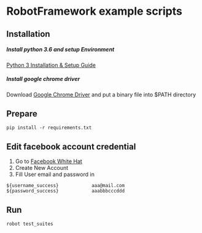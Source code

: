 # RobotFramework example scripts

## Installation
##### Install python 3.6 and setup Environment
[Python 3 Installation & Setup Guide](https://realpython.com/installing-python/)

##### Install google chrome driver

Download [Google Chrome Driver](https://chromedriver.storage.googleapis.com/index.html?path=73.0.3683.68/) and put a binary file into $PATH directory


## Prepare
```
pip install -r requirements.txt
```

## Edit facebook account credential
1. Go to [Facebook White Hat](https://www.facebook.com/whitehat/accounts/)
2. Create New Account
3. Fill User email and password in
```
${username_success}            aaa@mail.com
${password_success}            aaabbbcccddd
```

## Run
```
robot test_suites
```
